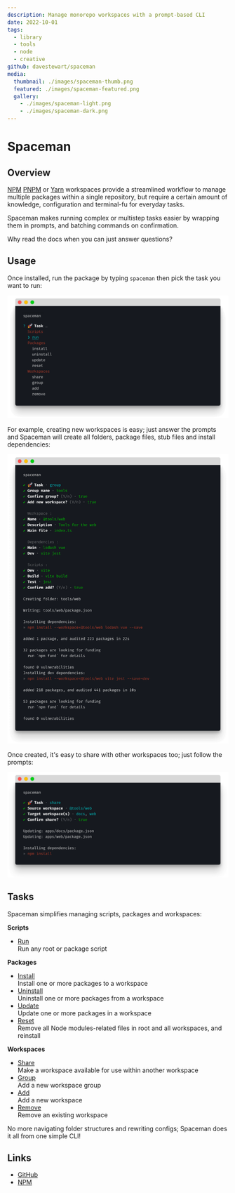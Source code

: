 ```yaml
---
description: Manage monorepo workspaces with a prompt-based CLI
date: 2022-10-01
tags:
  - library
  - tools
  - node
  - creative
github: davestewart/spaceman
media:
  thumbnail: ./images/spaceman-thumb.png
  featured: ./images/spaceman-featured.png
  gallery:
    - ./images/spaceman-light.png
    - ./images/spaceman-dark.png
---
```


# Spaceman

## Overview

[NPM](https://docs.npmjs.com/cli/v7/using-npm/workspaces) [PNPM](https://pnpm.io/workspaces) or [Yarn](https://classic.yarnpkg.com/lang/en/docs/workspaces/) workspaces provide a streamlined workflow to manage multiple packages within a single repository, but require a certain amount of knowledge, configuration and terminal-fu for everyday tasks.

Spaceman makes running complex or multistep tasks easier by wrapping them in prompts, and batching commands on confirmation.

Why read the docs when you can just answer questions?

## Usage

Once installed, run the package by typing `spaceman` then pick the task you want to run:

![cli-preview.png](./screens/tasks.png)

For example, creating new workspaces is easy; just answer the prompts and Spaceman will create all folders, package files, stub files and install dependencies:

![cli-preview.png](./screens/workspace.png)

Once created, it's easy to share with other workspaces too; just follow the prompts:

![cli-preview.png](./screens/share.png)

## Tasks

Spaceman simplifies managing scripts, packages and workspaces:

**Scripts**

- [Run](https://github.com/davestewart/spaceman#run)<br>
  Run any root or package script

**Packages**

- [Install](https://github.com/davestewart/spaceman#install)<br>
  Install one or more packages to a workspace
- [Uninstall](https://github.com/davestewart/spaceman#uninstall)<br>
  Uninstall one or more packages from a workspace
- [Update](https://github.com/davestewart/spaceman#update)<br>
  Update one or more packages in a workspace
- [Reset](https://github.com/davestewart/spaceman#reset)<br>
  Remove all Node modules-related files in root and all workspaces, and reinstall

**Workspaces**

- [Share](https://github.com/davestewart/spaceman#share)<br>
  Make a workspace available for use within another workspace
- [Group](https://github.com/davestewart/spaceman#group)<br>
  Add a new workspace group
- [Add](https://github.com/davestewart/spaceman#add)<br>
  Add a new workspace
- [Remove](https://github.com/davestewart/spaceman#remove)<br>
  Remove an existing workspace

No more navigating folder structures and rewriting configs; Spaceman does it all from one simple CLI!

## Links

- [GitHub](https://github.com/davestewart/spaceman)
- [NPM](https://www.npmjs.com/package/spaceman)

